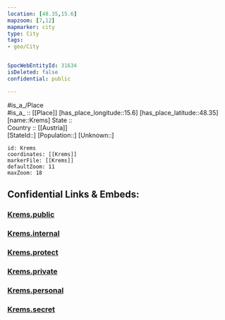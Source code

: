 ```yaml
---
location: [48.35,15.6] 
mapzoom: [7,12] 
mapmarker: city 
type: City
tags:
- geo/City


SpocWebEntityId: 31634
isDeleted: false
confidential: public

---
```

#is_a_/Place  
#is_a_ :: [[Place]] 
[has_place_longitude::15.6] 
[has_place_latitude::48.35] 
[name::Krems] 
State ::  
Country :: [[Austria]]  
[StateId::] 
[Population::] 
[Unknown::] 


```leaflet
id: Krems
coordinates: [[Krems]] 
markerFile: [[Krems]] 
defaultZoom: 11 
maxZoom: 18
```


## Confidential Links & Embeds: 

### [Krems.public](/_public/\Earth\Continent\Europe\Europe~Central\Austria\Austrias_States\Niederösterreich\CityKrems.public.md) 

### [Krems.internal](/_internal/\Earth\Continent\Europe\Europe~Central\Austria\Austrias_States\Niederösterreich\CityKrems.internal.md) 

### [Krems.protect](/_protect/\Earth\Continent\Europe\Europe~Central\Austria\Austrias_States\Niederösterreich\CityKrems.protect.md) 

### [Krems.private](/_private/\Earth\Continent\Europe\Europe~Central\Austria\Austrias_States\Niederösterreich\CityKrems.private.md) 

### [Krems.personal](/_personal/\Earth\Continent\Europe\Europe~Central\Austria\Austrias_States\Niederösterreich\CityKrems.personal.md) 

### [Krems.secret](/_secret/\Earth\Continent\Europe\Europe~Central\Austria\Austrias_States\Niederösterreich\CityKrems.secret.md)

